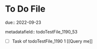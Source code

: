 # To Do File

due:: 2022-09-23

metadatafield:: todoTestFile_1190_53

- [ ] Task of todoTestFile_1190 1 [[Query me]]
